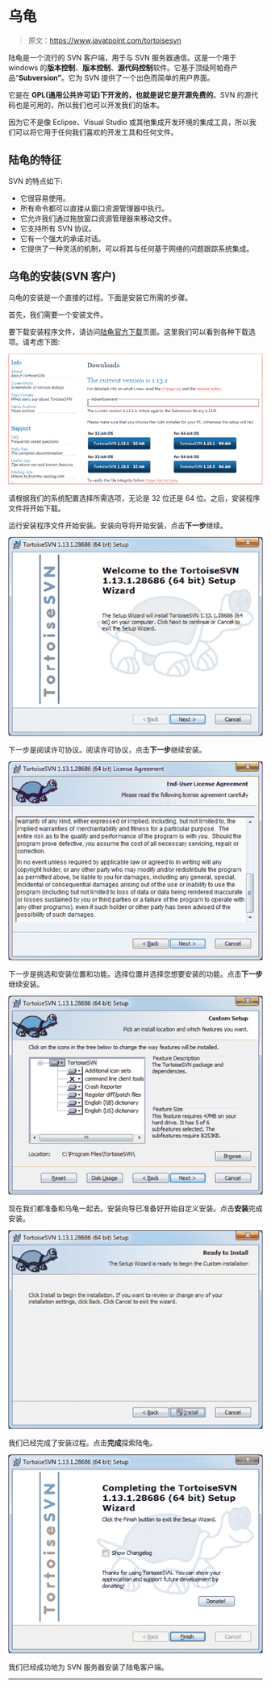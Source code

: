 # 乌龟

> 原文：<https://www.javatpoint.com/tortoisesvn>

陆龟是一个流行的 SVN 客户端，用于与 SVN 服务器通信。这是一个用于 windows 的**版本控制**、**版本控制**、**源代码控制**软件。它基于顶级阿帕奇产品“**Subversion”**。它为 SVN 提供了一个出色而简单的用户界面。

它是在 **GPL(通用公共许可证)**下开发的，也就是说它是**开源免费的**。SVN 的源代码也是可用的，所以我们也可以开发我们的版本。

因为它不是像 Eclipse、Visual Studio 或其他集成开发环境的集成工具，所以我们可以将它用于任何我们喜欢的开发工具和任何文件。

## 陆龟的特征

SVN 的特点如下:

*   它很容易使用。
*   所有命令都可以直接从窗口资源管理器中执行。
*   它允许我们通过拖放窗口资源管理器来移动文件。
*   它支持所有 SVN 协议。
*   它有一个强大的承诺对话。
*   它提供了一种灵活的机制，可以将其与任何基于网络的问题跟踪系统集成。

## 乌龟的安装(SVN 客户)

乌龟的安装是一个直接的过程。下面是安装它所需的步骤。

首先，我们需要一个安装文件。

要下载安装程序文件，请访问[陆龟官方下载](https://tortoisesvn.net/downloads.html)页面。这里我们可以看到各种下载选项。请考虑下图:

![TortoiseSVN](img/6469f5a8963d5c44539f101c8139728e.png)

请根据我们的系统配置选择所需选项，无论是 32 位还是 64 位。之后，安装程序文件将开始下载。

运行安装程序文件开始安装。安装向导将开始安装，点击**下一步**继续。

![TortoiseSVN](img/3dddb1b3de78ddfb26fc0ccd9d6a693e.png)

下一步是阅读许可协议。阅读许可协议，点击**下一步**继续安装。

![TortoiseSVN](img/c4eb58a74ebe6e45634a68a46a65b7dd.png)

下一步是挑选和安装位置和功能。选择位置并选择您想要安装的功能。点击**下一步**继续安装。

![TortoiseSVN](img/957537e797bd2283259167934f0b76ae.png)

现在我们都准备和乌龟一起去。安装向导已准备好开始自定义安装。点击**安装**完成安装。

![TortoiseSVN](img/c87d36bb9edec92a593fc9616f2dee00.png)

我们已经完成了安装过程。点击**完成**探索陆龟。

![TortoiseSVN](img/180d739d9dc4690a39abc9e2e6cee68c.png)

我们已经成功地为 SVN 服务器安装了陆龟客户端。

* * *